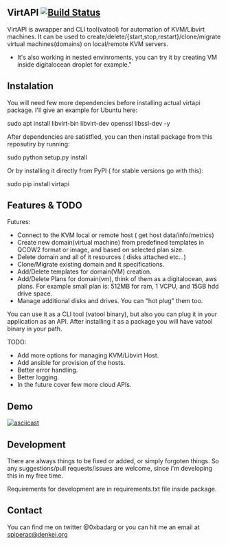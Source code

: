 VirtAPI [![Build Status](https://travis-ci.org/spiperac/virtapi.svg?branch=master)](https://travis-ci.org/spiperac/virtapi)
-----


VirtAPI is awrapper and CLI tool(vatool) for automation of KVM/Libvirt machines.
It can be used to create/delete/{start,stop,restart}/clone/migrate virtual machines(domains) on local/remote KVM servers.
* It's also working in nested envinroments, you can try it by creating VM inside digitalocean droplet for example."

Instalation
-----

You will need few more dependencies before installing actual virtapi package.
I'll give an example for Ubuntu here:

  sudo apt install libvirt-bin libvirt-dev openssl libssl-dev -y

After dependencies are satistfied, you can then install package from this reposutiry by running:

  sudo python setup.py install

Or by installing it directly from PyPI ( for stable versions go with this):

  sudo pip install virtapi


Features & TODO
-----

Futures:
- Connect to the KVM local or remote host ( get host data/info/metrics)
- Create new domain(virtual machine) from predefined templates in QCOW2 format or image, and based on selected plan size.
- Delete domain and all of it resources ( disks attached etc...)
- Clone/Migrate existing domain and it specifications.
- Add/Delete templates for domain(VM) creation.
- Add/Delete Plans for domain(vm), think of them as a digitalocean, aws plans. For example small plan is: 512MB for ram, 1 VCPU, and 15GB hdd drive space.
- Manage additional disks and drives. You can "hot plug" them too.

You can use it as a CLI tool (vatool binary), but also you can plug it in your application as an API.
After installing it as a package you will have vatool binary in your path.

TODO:
- Add more options for managing KVM/Libvirt Host.
- Add ansible for provision of the hosts.
- Better error handling.
- Better logging.
- In the future cover few more cloud APIs.


Demo
-----
[![asciicast](https://asciinema.org/a/bBVzd6jvwVKTj8efqg6v83VEq.png)](https://asciinema.org/a/bBVzd6jvwVKTj8efqg6v83VEq)


Development
-----

There are always things to be fixed or added, or simply forgoten things. So any suggestions/pull requests/issues are welcome, since i'm developing this
in my free time.

Requirements for development are in requirements.txt file inside package.


Contact
-----

You can find me on twitter @0xbadarg
or you can hit me an email at spiperac@denkei.org
